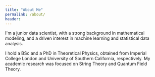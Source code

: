 ```yaml
---
title: "About Me"
permalink: /about/
header:
---
```


I'm a junior data scientist, with a strong background in mathematical modeling, and a driven interest in machine learning and statistical data analysis.

I hold a BSc and a PhD in Theoretical Physics, obtained from Imperial College London and University of Southern California, respectively. My academic research was focused on String Theory and Quantum Field Theory.

